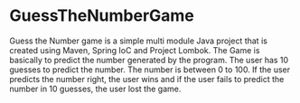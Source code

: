 # GuessTheNumberGame
Guess the Number game is a simple multi module Java project that is created using Maven, Spring IoC and Project Lombok. The Game is basically to predict the number generated by the program. The user has 10 guesses to predict the number. The number is between 0 to 100. If the user predicts the number right, the user wins and if the user fails to predict the number in 10 guesses, the user lost the game.
